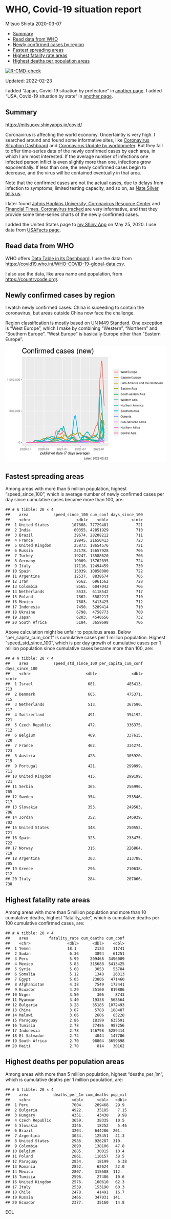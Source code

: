 WHO, Covid-19 situation report
================
Mitsuo Shiota
2020-03-07

-   [Summary](#summary)
-   [Read data from WHO](#read-data-from-who)
-   [Newly confirmed cases by region](#newly-confirmed-cases-by-region)
-   [Fastest spreading areas](#fastest-spreading-areas)
-   [Highest fatality rate areas](#highest-fatality-rate-areas)
-   [Highest deaths per population
    areas](#highest-deaths-per-population-areas)

<!-- badges: start -->

[![R-CMD-check](https://github.com/mitsuoxv/covid/workflows/R-CMD-check/badge.svg)](https://github.com/mitsuoxv/covid/actions)
<!-- badges: end -->

Updated: 2022-02-23

I added “Japan, Covid-19 situation by prefecture” in [another
page](Japan.md). I added “USA, Covid-19 situation by state” in [another
page](USA.md).

## Summary

<https://mitsuoxv.shinyapps.io/covid/>

Coronavirus is affecting the world economy. Uncertaintiy is very high. I
searched around and found some informative sites, like [Coronavirus
Situation
Dashboard](https://who.maps.arcgis.com/apps/opsdashboard/index.html#/c88e37cfc43b4ed3baf977d77e4a0667)
and [Coronavirus Update by
worldometer](https://www.worldometers.info/coronavirus/). But they fail
to offer time-series data of the newly confirmed cases by each area, in
which I am most interested. If the average number of infections one
infected person inflict is even slightly more than one, infections grow
exponentially. If less than one, the newly confirmed cases begin to
decrease, and the virus will be contained eventually in that area.

Note that the confirmed cases are not the actual cases, due to delays
from infection to symptoms, limited testing capacity, and so on, as
[Nate Silver tells
us](https://fivethirtyeight.com/features/coronavirus-case-counts-are-meaningless/).

I later found [Johns Hopkins University, Coronavirus Resource
Center](https://coronavirus.jhu.edu/) and [Financial Times, Coronavirus
tracked](https://www.ft.com/content/a26fbf7e-48f8-11ea-aeb3-955839e06441)
are very informative, and that they provide some time-series charts of
the newly confirmed cases.

I added the United States page to [my Shiny
App](https://mitsuoxv.shinyapps.io/covid/) on May 25, 2020. I use data
from [USAFacts
page](https://usafacts.org/visualizations/coronavirus-covid-19-spread-map/).

## Read data from WHO

WHO offers [Data Table in its Dashboard](https://covid19.who.int/table).
I use the data from
<https://covid19.who.int/WHO-COVID-19-global-data.csv>.

I also use the data, like area name and population, from
<https://countrycode.org/>.

## Newly confirmed cases by region

I watch newly confirmed cases. China is suceeding to contain the
coronavirus, but areas outside China now face the challenge.

Region classification is mostly based on [UN M49
Standard](https://unstats.un.org/unsd/methodology/m49/). One exception
is “West Europe”, which I make by combining “Western”, “Northern” and
“Southern Europe”. “West Europe” is basically Europe other than “Eastern
Europe”.

![](README_files/figure-gfm/chart-1.png)<!-- -->

## Fastest spreading areas

Among areas with more than 5 million population, highest
“speed_since_100”, which is average number of newly confirmed cases per
day since cumulative cases became more than 100, are:

    ## # A tibble: 20 × 4
    ##    area           speed_since_100 cum_conf days_since_100
    ##    <chr>                    <dbl>    <dbl>          <int>
    ##  1 United States          107808. 77729481            721
    ##  2 India                   60355. 42851929            710
    ##  3 Brazil                  39674. 28208212            711
    ##  4 France                  29945. 21650413            723
    ##  5 United Kingdom          25873. 18654576            721
    ##  6 Russia                  22178. 15657928            706
    ##  7 Turkey                  19247. 13588620            706
    ##  8 Germany                 19009. 13762895            724
    ##  9 Italy                   17116. 12494459            730
    ## 10 Spain                   15039. 10858000            722
    ## 11 Argentina               12537.  8838674            705
    ## 12 Iran                     9562.  6961562            728
    ## 13 Colombia                 8565.  6047042            706
    ## 14 Netherlands              8533.  6118542            717
    ## 15 Poland                   7862.  5582217            710
    ## 16 Mexico                   7603.  5413425            712
    ## 17 Indonesia                7450.  5289414            710
    ## 18 Ukraine                  6798.  4758773            700
    ## 19 Japan                    6203.  4540656            732
    ## 20 South Africa             5184.  3659698            706

Above calculation might be unfair to populous areas. Below
“per_capita_cum_conf” is cumulative cases per 1 million population.
Highest “speed_std_since_100”, which is per day growth of cumulative
cases per 1 million population since cumulative cases became more than
100, are:

    ## # A tibble: 20 × 4
    ##    area           speed_std_since_100 per_capita_cum_conf days_since_100
    ##    <chr>                        <dbl>               <dbl>          <int>
    ##  1 Israel                        681.             485413.            713
    ##  2 Denmark                       665.             475371.            715
    ##  3 Netherlands                   513.             367590.            717
    ##  4 Switzerland                   491.             354192.            721
    ##  5 Czech Republic                472.             336375.            712
    ##  6 Belgium                       469.             337615.            720
    ##  7 France                        462.             334274.            723
    ##  8 Austria                       428.             305920.            715
    ##  9 Portugal                      421.             299099.            711
    ## 10 United Kingdom                415.             299199.            721
    ## 11 Serbia                        365.             256996.            705
    ## 12 Sweden                        354.             253546.            717
    ## 13 Slovakia                      353.             249503.            706
    ## 14 Jordan                        352.             246939.            702
    ## 15 United States                 348.             250552.            721
    ## 16 Spain                         323.             233475.            722
    ## 17 Norway                        315.             226864.            719
    ## 18 Argentina                     303.             213788.            705
    ## 19 Greece                        296.             210638.            712
    ## 20 Italy                         284.             207066.            730

## Highest fatality rate areas

Among areas with more than 5 million population and more than 10
cumulative deaths, highest “fatality_rate”, which is cumulative deaths
per 100 cumulative confirmed cases, are:

    ## # A tibble: 20 × 4
    ##    area         fatality_rate cum_deaths cum_conf
    ##    <chr>                <dbl>      <dbl>    <dbl>
    ##  1 Yemen                18.1        2123    11741
    ##  2 Sudan                 6.36       3894    61251
    ##  3 Peru                  5.99     209468  3496009
    ##  4 Mexico                5.83     315688  5413425
    ##  5 Syria                 5.68       3053    53784
    ##  6 Somalia               5.12       1348    26313
    ##  7 Egypt                 5.05      23806   471460
    ##  8 Afghanistan           4.38       7549   172441
    ##  9 Ecuador               4.29      35160   819886
    ## 10 Niger                 3.50        306     8743
    ## 11 Myanmar               3.40      19338   568564
    ## 12 Bulgaria              3.28      35185  1072493
    ## 13 China                 3.07       5788   188487
    ## 14 Malawi                3.06       2606    85228
    ## 15 Paraguay              2.86      18199   635591
    ## 16 Tunisia               2.78      27486   987256
    ## 17 Indonesia             2.78     146798  5289414
    ## 18 El Salvador           2.74       4044   147786
    ## 19 South Africa          2.70      98804  3659698
    ## 20 Haiti                 2.70        814    30162

## Highest deaths per population areas

Among areas with more than 5 million population, highest
“deaths_per_1m”, which is cumulative deaths per 1 million population,
are:

    ## # A tibble: 20 × 4
    ##    area           deaths_per_1m cum_deaths pop_mil
    ##    <chr>                  <dbl>      <dbl>   <dbl>
    ##  1 Peru                   7004.     209468   29.9 
    ##  2 Bulgaria               4922.      35185    7.15
    ##  3 Hungary                4351.      43430    9.98
    ##  4 Czech Republic         3659.      38335   10.5 
    ##  5 Slovakia               3346.      18252    5.46
    ##  6 Brazil                 3204.     644286  201.  
    ##  7 Argentina              3034.     125451   41.3 
    ##  8 United States          2986.     926287  310.  
    ##  9 Colombia               2890.     138106   47.8 
    ## 10 Belgium                2885.      30015   10.4 
    ## 11 Poland                 2861.     110157   38.5 
    ## 12 Paraguay               2854.      18199    6.38
    ## 13 Romania                2852.      62624   22.0 
    ## 14 Mexico                 2807.     315688  112.  
    ## 15 Tunisia                2596.      27486   10.6 
    ## 16 United Kingdom         2576.     160610   62.3 
    ## 17 Italy                  2539.     153190   60.3 
    ## 18 Chile                  2478.      41491   16.7 
    ## 19 Russia                 2466.     347031  141.  
    ## 20 Ecuador                2377.      35160   14.8

EOL
